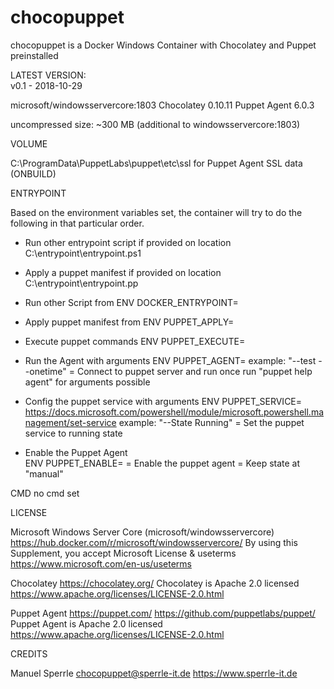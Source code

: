 # chocopuppet

chocopuppet is a Docker Windows Container with Chocolatey and Puppet preinstalled

LATEST VERSION:  
v0.1 - 2018-10-29

microsoft/windowsservercore:1803
Chocolatey 0.10.11
Puppet Agent 6.0.3

uncompressed size: ~300 MB (additional to windowsservercore:1803)


VOLUME 

C:\ProgramData\PuppetLabs\puppet\etc\ssl
for Puppet Agent SSL data (ONBUILD)



ENTRYPOINT

Based on the environment variables set,
the container will try to do the following in that particular order.

- Run other entrypoint script 
	if provided on location C:\entrypoint\entrypoint.ps1

- Apply a puppet manifest 
	if provided on location C:\entrypoint\entrypoint.pp

- Run other Script 
	from ENV DOCKER_ENTRYPOINT=<file>

- Apply puppet manifest 
	from ENV PUPPET_APPLY=<file>

- Execute puppet commands 
	ENV PUPPET_EXECUTE=<string>

- Run the Agent with arguments 
	ENV PUPPET_AGENT=<arguments> 
	example: "--test --onetime" = Connect to puppet server and run once
	run "puppet help agent" for arguments possible

- Config the puppet service with arguments
	ENV PUPPET_SERVICE=<arguments>
	https://docs.microsoft.com/powershell/module/microsoft.powershell.management/set-service
	example: "--State Running" = Set the puppet service to running state
	
- Enable the Puppet Agent  
	ENV PUPPET_ENABLE=<anyvalue>
	<anyvalue> = Enable the puppet agent
	<novalue> = Keep state at "manual"


CMD
no cmd set


LICENSE

Microsoft Windows Server Core (microsoft/windowsservercore)
https://hub.docker.com/r/microsoft/windowsservercore/
By using this Supplement, you accept Microsoft License & useterms
https://www.microsoft.com/en-us/useterms

Chocolatey
https://chocolatey.org/
Chocolatey is Apache 2.0 licensed
https://www.apache.org/licenses/LICENSE-2.0.html

Puppet Agent
https://puppet.com/
https://github.com/puppetlabs/puppet/
Puppet Agent is Apache 2.0 licensed
https://www.apache.org/licenses/LICENSE-2.0.html


CREDITS

Manuel Sperrle
chocopuppet@sperrle-it.de
https://www.sperrle-it.de
